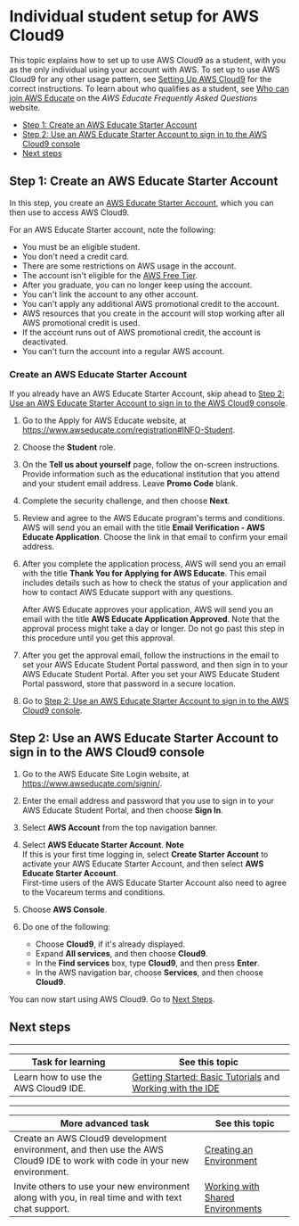 # Individual student setup for AWS Cloud9<a name="setup-student"></a>

This topic explains how to set up to use AWS Cloud9 as a student, with you as the only individual using your account with AWS\. To set up to use AWS Cloud9 for any other usage pattern, see [Setting Up AWS Cloud9](setting-up.md) for the correct instructions\. To learn about who qualifies as a student, see [Who can join AWS Educate](https://www.awseducate.com/faqs#fa0Po00000043dVcEAI) on the *AWS Educate Frequently Asked Questions* website\.
+  [Step 1: Create an AWS Educate Starter Account](#setup-student-create-account) 
+ [Step 2: Use an AWS Educate Starter Account to sign in to the AWS Cloud9 console](#setup-student-sign-in-ide)
+  [Next steps](#setup-student-next-steps)

## Step 1: Create an AWS Educate Starter Account<a name="setup-student-create-account"></a>

In this step, you create an [AWS Educate Starter Account](#setup-student-create-account-starter), which you can then use to access AWS Cloud9\.

For an AWS Educate Starter account, note the following:
+ You must be an eligible student\.
+ You don't need a credit card\.
+ There are some restrictions on AWS usage in the account\.
+ The account isn't eligible for the [AWS Free Tier](https://aws.amazon.com/free/)\.
+ After you graduate, you can no longer keep using the account\.
+ You can't link the account to any other account\.
+ You can't apply any additional AWS promotional credit to the account\.
+ AWS resources that you create in the account will stop working after all AWS promotional credit is used\.
+ If the account runs out of AWS promotional credit, the account is deactivated\.
+ You can't turn the account into a regular AWS account\.

### Create an AWS Educate Starter Account<a name="setup-student-create-account-starter"></a>

If you already have an AWS Educate Starter Account, skip ahead to [Step 2: Use an AWS Educate Starter Account to sign in to the AWS Cloud9 console](#setup-student-sign-in-ide)\.

1. Go to the Apply for AWS Educate website, at [https://www\.awseducate\.com/registration\#INFO\-Student](https://www.awseducate.com/registration#INFO-Student)\.

1. Choose the **Student** role\.

1. On the **Tell us about yourself** page, follow the on\-screen instructions\. Provide information such as the educational institution that you attend and your student email address\. Leave **Promo Code** blank\.

1. Complete the security challenge, and then choose **Next**\.

1. Review and agree to the AWS Educate program's terms and conditions\. AWS will send you an email with the title **Email Verification \- AWS Educate Application**\. Choose the link in that email to confirm your email address\.

1. After you complete the application process, AWS will send you an email with the title **Thank You for Applying for AWS Educate**\. This email includes details such as how to check the status of your application and how to contact AWS Educate support with any questions\.

   After AWS Educate approves your application, AWS will send you an email with the title **AWS Educate Application Approved**\. Note that the approval process might take a day or longer\. Do not go past this step in this procedure until you get this approval\.

1. After you get the approval email, follow the instructions in the email to set your AWS Educate Student Portal password, and then sign in to your AWS Educate Student Portal\. After you set your AWS Educate Student Portal password, store that password in a secure location\.

1. Go to [Step 2: Use an AWS Educate Starter Account to sign in to the AWS Cloud9 console](#setup-student-sign-in-ide)\.

## Step 2: Use an AWS Educate Starter Account to sign in to the AWS Cloud9 console<a name="setup-student-sign-in-ide"></a>

1. Go to the AWS Educate Site Login website, at [https://www\.awseducate\.com/signin/](https://www.awseducate.com/signin/)\.

1. Enter the email address and password that you use to sign in to your AWS Educate Student Portal, and then choose **Sign In**\.

1. Select **AWS Account** from the top navigation banner\.

1. Select **AWS Educate Starter Account**\.
**Note**  
If this is your first time logging in, select **Create Starter Account** to activate your AWS Educate Starter Account, and then select **AWS Educate Starter Account**\.  
First\-time users of the AWS Educate Starter Account also need to agree to the Vocareum terms and conditions\.

1. Choose **AWS Console**\.

1. Do one of the following:
   + Choose **Cloud9**, if it's already displayed\.
   + Expand **All services**, and then choose **Cloud9**\.
   + In the **Find services** box, type **Cloud9**, and then press **Enter**\.
   + In the AWS navigation bar, choose **Services**, and then choose **Cloud9**\.

You can now start using AWS Cloud9\. Go to [Next Steps](#setup-student-next-steps)\.

## Next steps<a name="setup-student-next-steps"></a>


****  

|  **Task for learning**  |  **See this topic**  | 
| --- | --- | 
|  Learn how to use the AWS Cloud9 IDE\.  |   [Getting Started: Basic Tutorials](tutorials-basic.md) and [Working with the IDE](ide.md)   | 


****  

|  **More advanced task**  |  **See this topic**  | 
| --- | --- | 
|  Create an AWS Cloud9 development environment, and then use the AWS Cloud9 IDE to work with code in your new environment\.  |   [Creating an Environment](create-environment.md)   | 
|  Invite others to use your new environment along with you, in real time and with text chat support\.  |   [Working with Shared Environments](share-environment.md)   | 